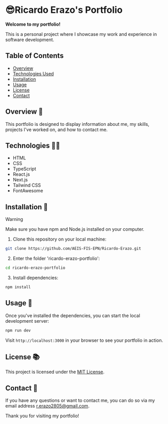 # 😎Ricardo Erazo's Portfolio

**Welcome to my portfolio!**

This is a personal project where I showcase my work and experience in software development.

## Table of Contents

- [Overview](#overview)
- [Technologies Used](#technologies-used)
- [Installation](#installation)
- [Usage](#usage)
- [License](#license)
- [Contact](#contact)

## Overview 🦉

This portfolio is designed to display information about me, my skills, projects I've worked on, and how to contact me.

## Technologies 👨‍💻

- HTML
- CSS
- TypeScript
- React.js
- Next.js
- Tailwind CSS
- FontAwesome

## Installation 🐢
> [!WARNING]
> Make sure you have npm and Node.js installed on your computer.

1. Clone this repository on your local machine:

```bash
git clone https://github.com/AEIS-FIS-EPN/Ricardo-Erazo.git
```
2. Enter the folder 'ricardo-erazo-portfolio':
```bash
cd ricardo-erazo-portfolio
```
3. Install dependencies:
```bash
npm install
```
## Usage 🐇
Once you've installed the dependencies, you can start the local development server:

```bash
npm run dev
```
Visit `http://localhost:3000` in your browser to see your portfolio in action.

## License 📚

This project is licensed under the [MIT License](LICENSE).

## Contact 📧
If you have any questions or want to contact me, you can do so via my email address [r.erazo2805@gmail.com](mailto:r.erazo2805@gmail.com).

Thank you for visiting my portfolio!
